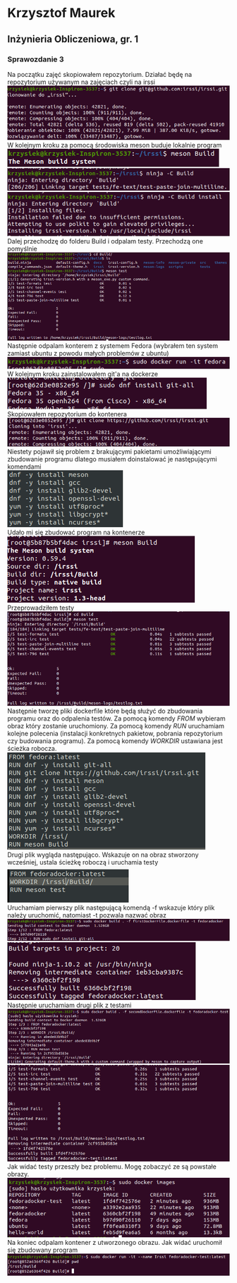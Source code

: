 # Krzysztof Maurek #
## Inżynieria Obliczeniowa, gr. 1 ##
### Sprawozdanie 3 ###
Na początku zajęć skopiowałem repozytorium. Działać będę na repozytorium używanym na zajęciach czyli na irssi  
![](git_clone.png)  
W kolejnym kroku za pomocą środowiska meson buduje lokalnie program  
![](meson1.png)  
![](meson2.png)  
![](meson3.png)  
Dalej przechodzę do folderu Build i odpalam testy. Przechodzą one pomyślnie  
![](meson_test.png)  
Następnie odpalam konterem z systemem Fedora (wybrałem ten system zamiast ubuntu z powodu małych problemów z ubuntu)  
![](docker_run.png)  
W kolejnym kroku zainstalowałem git'a na dockerze  
![](docker_git.png)  
Skopiowałem repozytorium do kontenera  
![](docker_clone.png)  
Niestety pojawił się problem z brakującymi pakietami umożliwiającymi zbudowanie programu dlatego musiałem doinstalować je następującymi komendami  
![](pakiety.png)  
Udało mi się zbudować program na kontenerze  
![](build_docker.png)  
Przeprowadziłem testy  
![](docker_test.png)  
Następnie tworzę pliki dockerfile które będą służyć do zbudowania programu oraz do odpalenia testów. Za pomocą komendy *FROM* wybieram obraz który zostanie uruchomiony. Za pomocą komendy *RUN* uruchamiam kolejne polecenia (instalacji konkretnych pakietow, pobrania repozytorium czy budowania programu). Za pomocą komendy *WORKDIR* ustawiana jest ścieżka robocza.  
![](file1.png)  
Drugi plik wygląda następująco. Wskazuje on na obraz stworzony wcześniej, ustala ścieżkę roboczą i uruchamia testy  
![](file2.png)  
Uruchamiam pierwszy plik następującą komendą -f wskazuje który plik należy uruchomić, natomiast -t pozwala nazwać obraz  
![](firstDocker.png)  
![](firstdocker2.png)  
Następnie uruchamiam drugi plik z testami  
![](test1.png)  
![](test2.png)  
Jak widać testy przeszły bez problemu. Mogę zobaczyć ze są powstałe obrazy.  
![](images.png)  
Na koniec odpalam kontener z utworzonego obrazu. Jak widać uruchomił się zbudowany program  
![](Irssi.png)  


